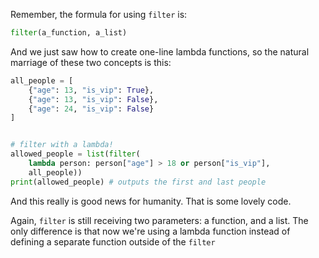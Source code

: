 Remember, the formula for using `filter` is:


```python
filter(a_function, a_list)
```

And we just saw how to create one-line lambda functions, so the natural marriage of these two concepts is this:

```python
all_people = [
    {"age": 13, "is_vip": True},
    {"age": 13, "is_vip": False},
    {"age": 24, "is_vip": False}
]


# filter with a lambda!
allowed_people = list(filter(
    lambda person: person["age"] > 18 or person["is_vip"],
    all_people))
print(allowed_people) # outputs the first and last people
```

And this really is good news for humanity. That is some lovely code.



Again, `filter` is still receiving two parameters: a function, and a list. The only difference is that now we're using a lambda function instead of defining a separate function outside of the `filter`
